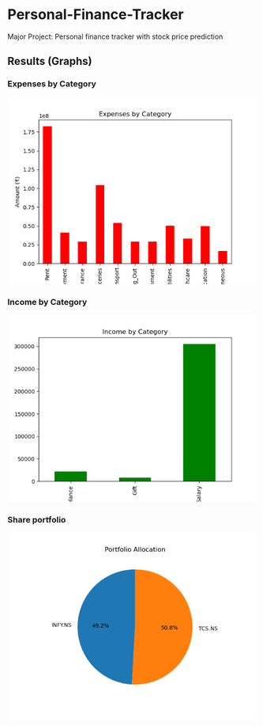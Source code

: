 # Personal-Finance-Tracker
Major Project: Personal finance tracker with stock price prediction 

## Results (Graphs)

### Expenses by Category
![Expenses Graph](https://github.com/rajputkrisha93-gif/Personal-Finance-Tracker/blob/main/Outputs/expense_chart.png)
### Income by Category
![Income Graph](https://github.com/rajputkrisha93-gif/Personal-Finance-Tracker/blob/main/Outputs/income_chart.png)
### Share portfolio
![  portfolio Graph](https://github.com/rajputkrisha93-gif/Personal-Finance-Tracker/blob/main/Outputs/portfolio_allocation.png)




